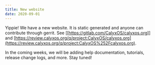 ```yaml
---
title: New website
date: 2020-09-01
---
```


Yippie! We have a new website. It is static generated and anyone can contribute through gerrit. See [[https://gitlab.com/CalyxOS/calyxos.org]] and [https://review.calyxos.org/q/project:CalyxOS/calyxos.org](https://review.calyxos.org/q/project:CalyxOS%252Fcalyxos.org).

In the coming weeks, we will be adding help documentation, tutorials, release change logs, and more. Stay tuned!
